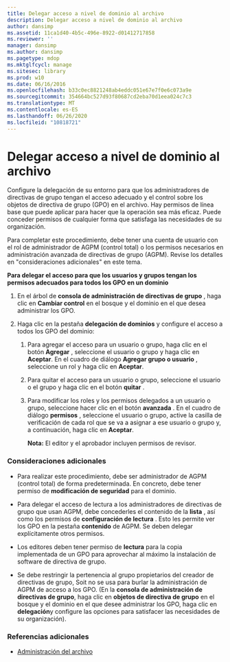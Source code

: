 ```yaml
---
title: Delegar acceso a nivel de dominio al archivo
description: Delegar acceso a nivel de dominio al archivo
author: dansimp
ms.assetid: 11ca1d40-4b5c-496e-8922-d01412717858
ms.reviewer: ''
manager: dansimp
ms.author: dansimp
ms.pagetype: mdop
ms.mktglfcycl: manage
ms.sitesec: library
ms.prod: w10
ms.date: 06/16/2016
ms.openlocfilehash: b33c0ec8821248ab4eddc051e67e7f0e6c073a9e
ms.sourcegitcommit: 354664bc527d93f80687cd2eba70d1eea024c7c3
ms.translationtype: MT
ms.contentlocale: es-ES
ms.lasthandoff: 06/26/2020
ms.locfileid: "10818721"
---
```

# Delegar acceso a nivel de dominio al archivo


Configure la delegación de su entorno para que los administradores de directivas de grupo tengan el acceso adecuado y el control sobre los objetos de directiva de grupo (GPO) en el archivo. Hay permisos de línea base que puede aplicar para hacer que la operación sea más eficaz. Puede conceder permisos de cualquier forma que satisfaga las necesidades de su organización.

Para completar este procedimiento, debe tener una cuenta de usuario con el rol de administrador de AGPM (control total) o los permisos necesarios en administración avanzada de directivas de grupo (AGPM). Revise los detalles en "consideraciones adicionales" en este tema.

**Para delegar el acceso para que los usuarios y grupos tengan los permisos adecuados para todos los GPO en un dominio**

1.  En el árbol de **consola de administración de directivas de grupo** , haga clic en **Cambiar control** en el bosque y el dominio en el que desea administrar los GPO.

2.  Haga clic en la pestaña **delegación de dominios** y configure el acceso a todos los GPO del dominio:

    1.  Para agregar el acceso para un usuario o grupo, haga clic en el botón **Agregar** , seleccione el usuario o grupo y haga clic en **Aceptar**. En el cuadro de diálogo **Agregar grupo o usuario** , seleccione un rol y haga clic en **Aceptar**.

    2.  Para quitar el acceso para un usuario o grupo, seleccione el usuario o el grupo y haga clic en el botón **quitar** .

    3.  Para modificar los roles y los permisos delegados a un usuario o grupo, seleccione hacer clic en el botón **avanzada** . En el cuadro de diálogo **permisos** , seleccione el usuario o grupo, active la casilla de verificación de cada rol que se va a asignar a ese usuario o grupo y, a continuación, haga clic en **Aceptar**.

        **Nota:**  El editor y el aprobador incluyen permisos de revisor.

         

### Consideraciones adicionales

-   Para realizar este procedimiento, debe ser administrador de AGPM (control total) de forma predeterminada. En concreto, debe tener permiso de **modificación de seguridad** para el dominio.

-   Para delegar el acceso de lectura a los administradores de directivas de grupo que usan AGPM, debe concederles el contenido de la **lista** , así como los permisos de **configuración de lectura** . Esto les permite ver los GPO en la pestaña **contenido** de AGPM. Se deben delegar explícitamente otros permisos.

-   Los editores deben tener permiso de **lectura** para la copia implementada de un GPO para aprovechar al máximo la instalación de software de directiva de grupo.

-   Se debe restringir la pertenencia al grupo propietarios del creador de directivas de grupo, Soit no se usa para burlar la administración de AGPM de acceso a los GPO. (En la **consola de administración de directivas de grupo**, haga clic en **objetos de directiva de grupo** en el bosque y el dominio en el que desee administrar los GPO, haga clic en **delegación**y configure las opciones para satisfacer las necesidades de su organización).

### Referencias adicionales

-   [Administración del archivo](managing-the-archive-agpm40.md)

 

 





